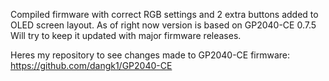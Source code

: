 Compiled firmware with correct RGB settings and 2 extra buttons added to OLED screen layout.
As of right now version is based on GP2040-CE 0.7.5
Will try to keep it updated with major firmware releases.

Heres my repository to see changes made to GP2040-CE firmware: https://github.com/dangk1/GP2040-CE

